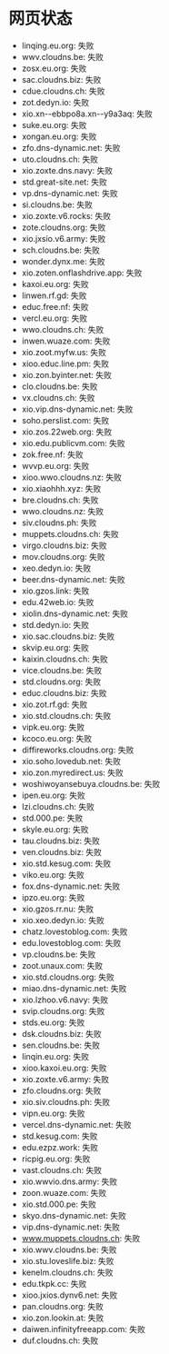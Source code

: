 # 网页状态
- linqing.eu.org: 失败
- wwv.cloudns.be: 失败
- zosx.eu.org: 失败
- sac.cloudns.biz: 失败
- cdue.cloudns.ch: 失败
- zot.dedyn.io: 失败
- xio.xn--ebbpo8a.xn--y9a3aq: 失败
- suke.eu.org: 失败
- xongan.eu.org: 失败
- zfo.dns-dynamic.net: 失败
- uto.cloudns.ch: 失败
- xio.zoxte.dns.navy: 失败
- std.great-site.net: 失败
- vp.dns-dynamic.net: 失败
- si.cloudns.be: 失败
- xio.zoxte.v6.rocks: 失败
- zote.cloudns.org: 失败
- xio.jxsio.v6.army: 失败
- sch.cloudns.be: 失败
- wonder.dynx.me: 失败
- xio.zoten.onflashdrive.app: 失败
- kaxoi.eu.org: 失败
- linwen.rf.gd: 失败
- educ.free.nf: 失败
- vercl.eu.org: 失败
- wwo.cloudns.ch: 失败
- inwen.wuaze.com: 失败
- xio.zoot.myfw.us: 失败
- xioo.educ.line.pm: 失败
- xio.zon.byinter.net: 失败
- clo.cloudns.be: 失败
- vx.cloudns.ch: 失败
- xio.vip.dns-dynamic.net: 失败
- soho.perslist.com: 失败
- xio.zos.22web.org: 失败
- xio.edu.publicvm.com: 失败
- zok.free.nf: 失败
- wvvp.eu.org: 失败
- xioo.wwo.cloudns.nz: 失败
- xio.xiaohhh.xyz: 失败
- bre.cloudns.ch: 失败
- wwo.cloudns.nz: 失败
- siv.cloudns.ph: 失败
- muppets.cloudns.ch: 失败
- virgo.cloudns.biz: 失败
- mov.cloudns.org: 失败
- xeo.dedyn.io: 失败
- beer.dns-dynamic.net: 失败
- xio.gzos.link: 失败
- edu.42web.io: 失败
- xiolin.dns-dynamic.net: 失败
- std.dedyn.io: 失败
- xio.sac.cloudns.biz: 失败
- skvip.eu.org: 失败
- kaixin.cloudns.ch: 失败
- vice.cloudns.be: 失败
- std.cloudns.org: 失败
- educ.cloudns.biz: 失败
- xio.zot.rf.gd: 失败
- xio.std.cloudns.ch: 失败
- vipk.eu.org: 失败
- kcoco.eu.org: 失败
- diffireworks.cloudns.org: 失败
- xio.soho.lovedub.net: 失败
- xio.zon.myredirect.us: 失败
- woshiwoyansebuya.cloudns.be: 失败
- ipen.eu.org: 失败
- lzi.cloudns.ch: 失败
- std.000.pe: 失败
- skyle.eu.org: 失败
- tau.cloudns.biz: 失败
- ven.cloudns.biz: 失败
- xio.std.kesug.com: 失败
- viko.eu.org: 失败
- fox.dns-dynamic.net: 失败
- ipzo.eu.org: 失败
- xio.gzos.rr.nu: 失败
- xio.xeo.dedyn.io: 失败
- chatz.lovestoblog.com: 失败
- edu.lovestoblog.com: 失败
- vp.cloudns.be: 失败
- zoot.unaux.com: 失败
- xio.std.cloudns.org: 失败
- miao.dns-dynamic.net: 失败
- xio.lzhoo.v6.navy: 失败
- svip.cloudns.org: 失败
- stds.eu.org: 失败
- dsk.cloudns.biz: 失败
- sen.cloudns.be: 失败
- linqin.eu.org: 失败
- xioo.kaxoi.eu.org: 失败
- xio.zoxte.v6.army: 失败
- zfo.cloudns.org: 失败
- xio.siv.cloudns.ph: 失败
- vipn.eu.org: 失败
- vercel.dns-dynamic.net: 失败
- std.kesug.com: 失败
- edu.ezpz.work: 失败
- ricpig.eu.org: 失败
- vast.cloudns.ch: 失败
- xio.wwvio.dns.army: 失败
- zoon.wuaze.com: 失败
- xio.std.000.pe: 失败
- skyo.dns-dynamic.net: 失败
- vip.dns-dynamic.net: 失败
- www.muppets.cloudns.ch: 失败
- xio.wwv.cloudns.be: 失败
- xio.stu.loveslife.biz: 失败
- kenelm.cloudns.ch: 失败
- edu.tkpk.cc: 失败
- xioo.jxios.dynv6.net: 失败
- pan.cloudns.org: 失败
- xio.zon.lookin.at: 失败
- daiwen.infinityfreeapp.com: 失败
- duf.cloudns.ch: 失败
